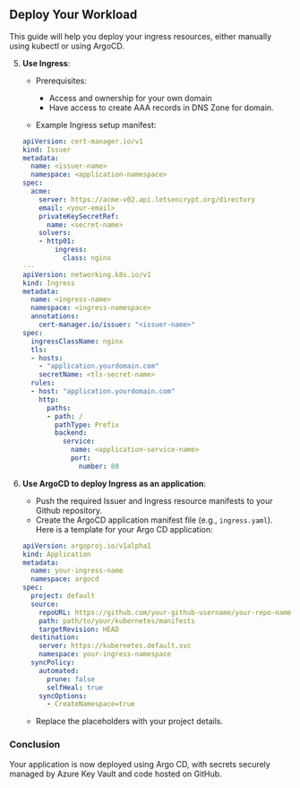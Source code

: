 ## Deploy Your Workload

This guide will help you deploy your ingress resources, either manually using kubectl or using ArgoCD.

5. **Use Ingress**:
    - Prerequisites:
        - Access and ownership for your own domain
        - Have access to create AAA records in DNS Zone for domain.

    - Example Ingress setup manifest:
    ```yaml
    apiVersion: cert-manager.io/v1
    kind: Issuer
    metadata:
      name: <issuer-name>
      namespace: <application-namespace>
    spec:
      acme:
        server: https://acme-v02.api.letsencrypt.org/directory
        email: <your-email>
        privateKeySecretRef:
          name: <secret-name>
        solvers:
        - http01:
            ingress:
              class: nginx
    ---
    apiVersion: networking.k8s.io/v1
    kind: Ingress
    metadata:
      name: <ingress-name>
      namespace: <ingress-namespace>
      annotations:
        cert-manager.io/issuer: "<issuer-name>"
    spec:
      ingressClassName: nginx
      tls:
      - hosts:
        - "application.yourdomain.com"
        secretName: <tls-secret-name>
      rules:
      - host: "application.yourdomain.com"
        http:
          paths:
          - path: /
            pathType: Prefix
            backend:
              service:
                name: <application-service-name>
                port:
                  number: 80
    ```

6. **Use ArgoCD to deploy Ingress as an application**:
    - Push the required Issuer and Ingress resource manifests to your Github repository.
    - Create the ArgoCD application manifest file (e.g., `ingress.yaml`). Here is a template for your Argo CD application:

    ```yaml
    apiVersion: argoproj.io/v1alpha1
    kind: Application
    metadata:
      name: your-ingress-name
      namespace: argocd
    spec:
      project: default
      source:
        repoURL: https://github.com/your-github-username/your-repo-name.git
        path: path/to/your/kubernetes/manifests
        targetRevision: HEAD
      destination:
        server: https://kubernetes.default.svc
        namespace: your-ingress-namespace
      syncPolicy:
        automated:
          prune: false
          selfHeal: true
        syncOptions:
          - CreateNamespace=true
    ```

    - Replace the placeholders with your project details.

### Conclusion

Your application is now deployed using Argo CD, with secrets securely managed by Azure Key Vault and code hosted on GitHub.